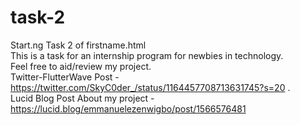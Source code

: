 # task-2
Start.ng Task 2 of firstname.html <br>
This is a task for an internship program for newbies in technology.<br>
Feel free to aid/review my project.<br>
Twitter-FlutterWave Post - https://twitter.com/SkyC0der_/status/1164457708713631745?s=20 .<br>
Lucid Blog Post About my project - https://lucid.blog/emmanuelezenwigbo/post/1566576481 <br>
